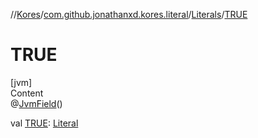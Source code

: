 //[Kores](../../index.md)/[com.github.jonathanxd.kores.literal](../index.md)/[Literals](index.md)/[TRUE](-t-r-u-e.md)



# TRUE  
[jvm]  
Content  
@[JvmField](https://kotlinlang.org/api/latest/jvm/stdlib/kotlin.jvm/-jvm-field/index.html)()  
  
val [TRUE](-t-r-u-e.md): [Literal](../-literal/index.md)  



